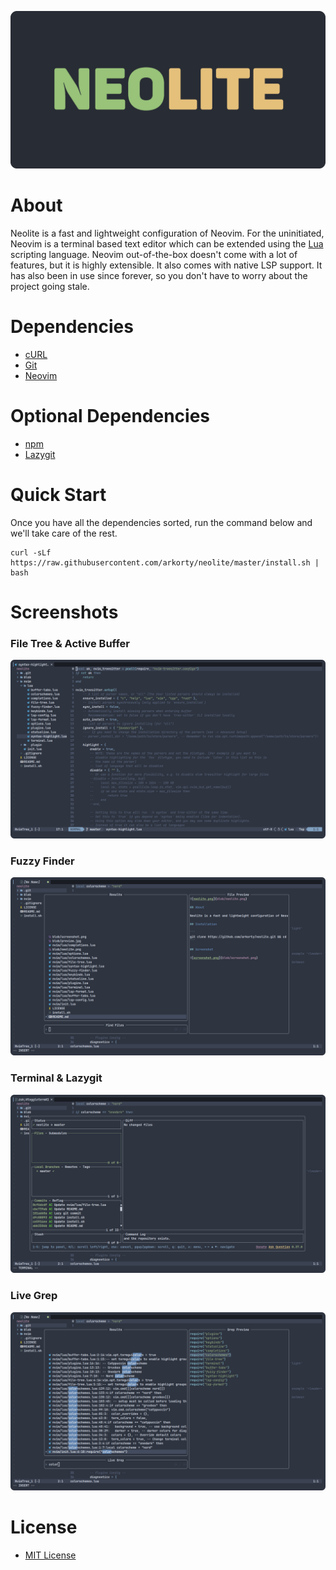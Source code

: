 ![neolite.png](blob/neolite.png)

# About

Neolite is a fast and lightweight configuration of Neovim. For the uninitiated, Neovim is a terminal based text editor which can be extended using the [Lua](https://www.lua.org/about.html) scripting language. Neovim out-of-the-box doesn't come with a lot of features, but it is highly extensible. It also comes with native LSP support. It has also been in use since forever, so you don't have to worry about the project going stale.
# Dependencies

- [cURL](https://github.com/curl/curl)
- [Git](https://github.com/git/git)
- [Neovim](https://github.com/neovim/neovim)

# Optional Dependencies

- [npm](https://github.com/npm/cli)
- [Lazygit](https://github.com/jesseduffield/lazygit)

# Quick Start

Once you have all the dependencies sorted, run the command below and we'll take care of the rest.

```
curl -sLf https://raw.githubusercontent.com/arkorty/neolite/master/install.sh | bash
```

# Screenshots

### File Tree & Active Buffer

![file-tree.png](blob/file-tree.png)

### Fuzzy Finder

![fuzzy-finder.png](blob/fuzzy-finder.png)

### Terminal & Lazygit

![lazygit.png](blob/lazygit.png)

### Live Grep

![live-grep.png](blob/live-grep.png)

# License

- [MIT License](LICENSE)
